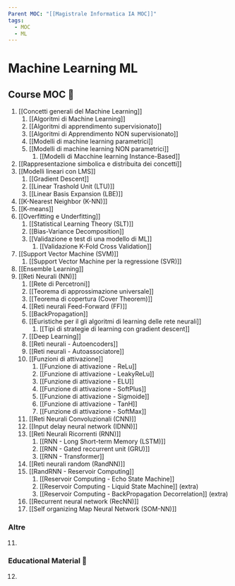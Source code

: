 ```yaml
---
Parent MOC: "[[Magistrale Informatica IA MOC]]"
tags:
  - MOC
  - ML
---
```

# Machine Learning ML

## Course MOC  📒
1. [[Concetti generali del Machine Learning]]
	1. [[Algoritmi di Machine Learning]]
	2. [[Algoritmi di apprendimento supervisionato]]
	3. [[Algoritmi di Apprendimento NON supervisionato]]
	4. [[Modelli di machine learning parametrici]]
	5. [[Modelli di machine learning NON parametrici]]
		1. [[Modelli di Macchine learning Instance-Based]]
2. [[Rappresentazione simbolica e distribuita dei concetti]]
3. [[Modelli lineari con LMS]]
	1. [[Gradient Descent]]
	2. [[Linear Trashold Unit (LTU)]]
	3. [[Linear Basis Expansion (LBE)]]
4. [[K-Nearest Neighbor (K-NN)]]
5. [[K-means]]
6. [[Overfitting e Underfitting]]
	1. [[Statistical Learning Theory (SLT)]]
	2. [[Bias-Variance Decomposition]]
	3. [[Validazione e test di una modello di ML]]
		1. [[Validazione K-Fold Cross Validation]]
7. [[Support Vector Machine (SVM)]]
	1. [[Support Vector Machine per la regressione (SVR)]]
8. [[Ensemble Learning]]
9. [[Reti Neurali (NN)]]
	1. [[Rete di Percetroni]]
	2. [[Teorema di approssimazione universale]]
	3. [[Teorema di copertura (Cover Theorem)]]
	4. [[Reti neurali Feed-Forward (FF)]]
	5. [[BackPropagation]]
	6. [[Euristiche per il gli algoritmi di learning delle rete neurali]]
		1. [[Tipi di strategie di learning con gradient descent]]
	7. [[Deep Learning]]
	8. [[Reti neurali - Autoencoders]]
	9. [[Reti neurali - Autoassociatore]]
	10. [[Funzioni di attivazione]]
		1. [[Funzione di attivazione - ReLu]]
		2. [[Funzione di attivazione - LeakyReLu]]
		3. [[Funzione di attivazione - ELU]]
		4. [[Funzione di attivazione - SoftPlus]]
		5. [[Funzione di attivazione - Sigmoide]]
		6. [[Funzione di attivazione - TanH]]
		7. [[Funzione di attivazione - SoftMax]]
	11. [[Reti Neurali Convoluzionali (CNN)]]
	12. [[Input delay neural network (IDNN)]]
	13. [[Reti Neurali Ricorrenti (RNN)]]
		1. [[RNN - Long Short-term Memory (LSTM)]]
		2. [[RNN - Gated reccurrent unit (GRU)]] 
		3. [[RNN - Transformer]] 
	14. [[Reti neurali random (RandNN)]]
	15. [[RandRNN - Reservoir Computing]] 
		1. [[Reservoir Computing - Echo State Machine]] 
		2. [[Reservoir Computing - Liquid State Machine]] (extra)
		3. [[Reservoir Computing - BackPropagation Decorrelation]] (extra)
	16. [[Recurrent neural network (RecNN)]]
	17. [[Self organizing Map Neural Network (SOM-NN)]]

### Altre 
11. 
### Educational Material 🧱
12. 





